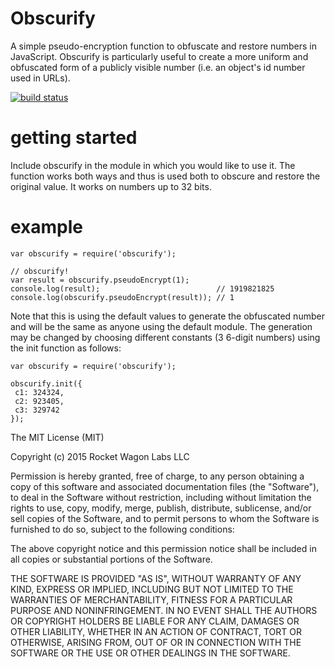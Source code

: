 # Obscurify

A simple pseudo-encryption function to obfuscate and restore numbers in JavaScript. Obscurify is particularly useful to create a more uniform and obfuscated form of a publicly visible number (i.e. an object's id number used in URLs).

[![build status](https://travis-ci.org/rocketwagon/obscurify.svg?branch=master)](https://travis-ci.org/rocketwagon/obscurify)

# getting started

Include obscurify in the module in which you would like to use it. The function works both ways and thus is used both to obscure and restore the original value. It works on numbers up to 32 bits.

# example

    var obscurify = require('obscurify');

    // obscurify!
    var result = obscurify.pseudoEncrypt(1);
    console.log(result);                          // 1919821825
    console.log(obscurify.pseudoEncrypt(result)); // 1

Note that this is using the default values to generate the obfuscated number and will be the same as anyone using the default module. The generation may be changed by choosing different constants (3 6-digit numbers) using the init function as follows:

    var obscurify = require('obscurify');
    
    obscurify.init({
     c1: 324324,
     c2: 923405,
     c3: 329742
    });


The MIT License (MIT)

Copyright (c) 2015 Rocket Wagon Labs LLC

Permission is hereby granted, free of charge, to any person obtaining a copy of this software and associated documentation files (the "Software"), to deal in the Software without restriction, including without limitation the rights to use, copy, modify, merge, publish, distribute, sublicense, and/or sell copies of the Software, and to permit persons to whom the Software is furnished to do so, subject to the following conditions:

The above copyright notice and this permission notice shall be included in all copies or substantial portions of the Software.

THE SOFTWARE IS PROVIDED "AS IS", WITHOUT WARRANTY OF ANY KIND, EXPRESS OR IMPLIED, INCLUDING BUT NOT LIMITED TO THE WARRANTIES OF MERCHANTABILITY, FITNESS FOR A PARTICULAR PURPOSE AND NONINFRINGEMENT. IN NO EVENT SHALL THE AUTHORS OR COPYRIGHT HOLDERS BE LIABLE FOR ANY CLAIM, DAMAGES OR OTHER LIABILITY, WHETHER IN AN ACTION OF CONTRACT, TORT OR OTHERWISE, ARISING FROM, OUT OF OR IN CONNECTION WITH THE SOFTWARE OR THE USE OR OTHER DEALINGS IN THE SOFTWARE.
